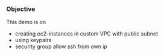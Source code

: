 ### Objective

This demo is on

- creating ec2-instances in custom VPC with public subnet
- using keypairs
- security group allow ssh from own ip
